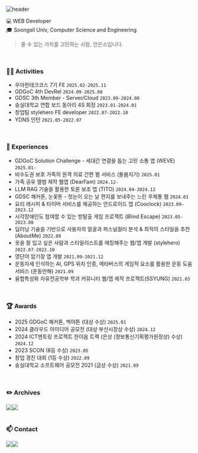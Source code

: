 ![header](https://capsule-render.vercel.app/api?type=waving&color=timeGradient&text=Welcome%20to%20eunsoA's%20GitHub%20👋&animation=twinkling&fontSize=35&fontAlignY=50&fontAlign=50&height=250)

💻 WEB Developer <br>
🎓 Soongsil Univ, Computer Science and Engineering

> 줄 수 있는 가치를 고민하는 사람, 안은소입니다.
<br>

### 🏃🏻 Activities
- 우아한테크코스 7기 FE `2025.02-2025.11`
- GDGoC 4th DevRel `2024.09-2025.08`
- GDSC 3th Member - Server/Cloud `2023.09-2024.08`
- 숭실대학교 연합 보드 동아리 4S 회장 `2023.01-2024.01`
- 창업팀 stylehero FE developer `2022.07-2022.10`
- YDNS 인턴 `2021.05-2022.07`
<br>

### 🚀 Experiences
- GDGoC Solution Challenge - 세대간 연결을 돕는 고민 소통 앱 (WEVE) `2025.01-`
- 비수도권 보호 가족의 원격 의료 간편 웹 서비스 (돌봄지기) `2025.01`
- 가족 공유 앨범 제작 웹앱 (DearFam) `2024.12-`
- LLM RAG 기술을 활용한 토론 보조 앱 (TITO) `2024.04-2024.12`
- GDSC 해커톤, 눈꽃톤 - 첫눈이 오는 날 편지를 보내주는 느린 우체통 웹 `2024.01`
- 요리 레시피 & 타이머 서비스를 제공하는 안드로이드 앱 (Cooclock) `2023.09-2023.12`
- 시각장애인도 참여할 수 있는 방탈출 게임 프로젝트 (Blind Escape) `2023.05-2023.08`
- 딥러닝 기술을 기반으로 사용자의 얼굴과 퍼스널컬러 분석 & 최적의 스타일을 추천 (AboutMe) `2022.09`
- 옷을 잘 입고 싶은 사람과 스타일리스트를 매칭해주는 웹/앱 개발 (stylehero) `2022.07-2022.10`
- 영단어 암기장 앱 개발 `2021.09-2021.12`
- 운동자세 인식하는 AI, GPS 위치 인증, 메타버스의 게임적 요소를 활용한 운동 도움 서비스 (운동만해) `2021.09`
- 융합특성화 자유전공학부 학과 커뮤니티 웹/앱 제작 프로젝트(SSYUNG) `2021.03`
<br>

### 🏆 Awards
- 2025 GDGoC 해커톤, 백야톤 (대상 수상) `2025.01`
- 2024 클라우드 아이디어 공모전 (대상 부산시장상 수상) `2024.12`
- 2024 ICT멘토링 프로젝트 한이음 트랙 (은상 (정보통신기획평가원장상) 수상) `2024.12`
- 2023 SCON (8등 수상) `2023.05`
- 창업 경진 대회 (1등 수상) `2022.09`
- 숭실대학교 소프트웨어 공모전 2021 (금상 수상) `2021.09`
<br>

### ✏️ Archives
<div style="display:flex; flex-direction:row;">
    <a href="https://onlyoliy.tistory.com/">
        <img src="https://img.shields.io/badge/tistory-000000?style=for-the-badge&logo=tistory&logoColor=white">
    </a>
    <a href="https://github.com/eunsoa">
        <img src="https://img.shields.io/badge/github-181717?style=for-the-badge&logo=github&logoColor=white"> 
    </a>
</div>
<br>

### 📫 Contact
<div style="display:flex; flex-direction:row;">
    <a href="mailto:eunsoa0310@gmail.com">
        <img src="https://img.shields.io/badge/Gmail-EA4335?style=for-the-badge&logo=Gmail&logoColor=white"> 
    </a>
    <a href="https://www.instagram.com/e_ns0a/">
        <img src="https://img.shields.io/badge/Instagram-E4405F?style=for-the-badge&logo=Instagram&logoColor=white"> 
    </a>
</div>
<br>

<!--
**eunsoA/eunsoA** is a ✨ _special_ ✨ repository because its `README.md` (this file) appears on your GitHub profile.

Here are some ideas to get you started:

- 🔭 I’m currently working on ...
- 🌱 I’m currently learning ...
- 👯 I’m looking to collaborate on ...
- 🤔 I’m looking for help with ...
- 💬 Ask me about ...
- 📫 How to reach me: ...
- 😄 Pronouns: ...
- ⚡ Fun fact: ...
-->
